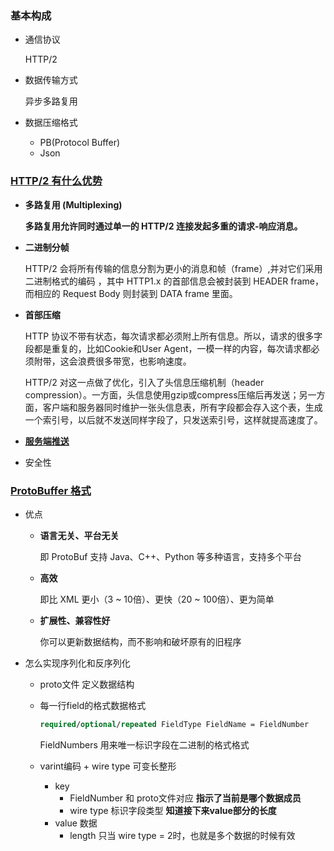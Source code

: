 ### 基本构成

- 通信协议 

  HTTP/2

- 数据传输方式

  异步多路复用

- 数据压缩格式

  - PB(Protocol Buffer)
  - Json



### [HTTP/2 有什么优势](https://github.com/Advanced-Frontend/Daily-Interview-Question/issues/490)

- **多路复用 (Multiplexing)**

  **多路复用允许同时通过单一的 HTTP/2 连接发起多重的请求-响应消息。**

- **二进制分帧**

  HTTP/2 会将所有传输的信息分割为更小的消息和帧（frame）,并对它们采用二进制格式的编码 ，其中 HTTP1.x 的首部信息会被封装到 HEADER frame，而相应的 Request Body 则封装到 DATA frame 里面。

- **首部压缩**

  HTTP 协议不带有状态，每次请求都必须附上所有信息。所以，请求的很多字段都是重复的，比如Cookie和User Agent，一模一样的内容，每次请求都必须附带，这会浪费很多带宽，也影响速度。

  HTTP/2 对这一点做了优化，引入了头信息压缩机制（header compression）。一方面，头信息使用gzip或compress压缩后再发送；另一方面，客户端和服务器同时维护一张头信息表，所有字段都会存入这个表，生成一个索引号，以后就不发送同样字段了，只发送索引号，这样就提高速度了。

- [**服务端推送**](http://www.ruanyifeng.com/blog/2018/03/http2_server_push.html)

- 安全性



### [ProtoBuffer 格式](https://www.cnblogs.com/shine-lee/p/10701810.html)

- 优点

  - **语言无关、平台无关**

    即 ProtoBuf 支持 Java、C++、Python 等多种语言，支持多个平台

  - **高效**

    即比 XML 更小（3 ~ 10倍）、更快（20 ~ 100倍）、更为简单

  - **扩展性、兼容性好**

    你可以更新数据结构，而不影响和破坏原有的旧程序

- 怎么实现序列化和反序列化

  - proto文件 定义数据结构

  - 每一行field的格式数据格式

    ```protobuf
    required/optional/repeated FieldType FieldName = FieldNumber
    ```

    FieldNumbers 用来唯一标识字段在二进制的格式格式

  - varint编码 + wire type 可变长整形

    - key
      - FieldNumber 和 proto文件对应 **指示了当前是哪个数据成员**
      - wire type 标识字段类型 **知道接下来value部分的长度**
    - value 数据
      - length 只当 wire type = 2时，也就是多个数据的时候有效